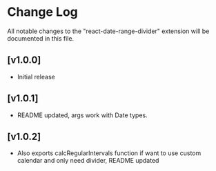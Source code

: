 # Change Log

All notable changes to the "react-date-range-divider" extension will be documented in this file.

## [v1.0.0]

- Initial release

## [v1.0.1]

- README updated, args work with Date types.

## [v1.0.2]

- Also exports calcRegularIntervals function if want to use custom calendar and only need divider, README updated
